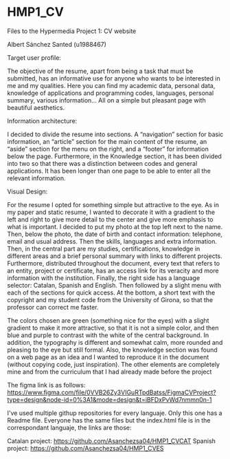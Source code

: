 # HMP1_CV
Files to the Hypermedia Project 1: CV website

Albert Sánchez Santed (u1988467)

Target user profile:

The objective of the resume, apart from being a task that must be submitted, has an informative use for anyone who wants to be interested in me and my qualities. Here you can find my academic data, personal data, knowledge of applications and programming codes, languages, personal summary, various information... All on a simple but pleasant page with beautiful aesthetics.

Information architecture:


I decided to divide the resume into sections. A “navigation” section for basic information, an “article” section for the main content of the resume, an “aside” section for the menu on the right, and a “footer” for information below the page. Furthermore, in the Knowledge section, it has been divided into two so that there was a distinction between codes and general applications. It has been longer than one page to be able to enter all the relevant information. 

Visual Design:

For the resume I opted for something simple but attractive to the eye. As in my paper and static resume, I wanted to decorate it with a gradient to the left and right to give more detail to the center and give more emphasis to what is important. I decided to put my photo at the top left next to the name. Then, below the photo, the date of birth and contact information: telephone, email and usual address. Then the skills, languages and extra information. Then, in the central part are my studies, certifications, knowledge in different areas and a brief personal summary with links to different projects. Furthermore, distributed throughout the document, every text that refers to an entity, project or certificate, has an access link for its veracity and more information with the institution. Finally, the right side has a language selector: Catalan, Spanish and English. Then followed by a slight menu with each of the sections for quick access. At the bottom, a short text with the copyright and my student code from the University of Girona, so that the professor can correct me faster.

The colors chosen are green (something nice for the eyes) with a slight gradient to make it more attractive, so that it is not a simple color, and then blue and purple to contrast with the white of the central background. In addition, the typography is different and somewhat calm, more rounded and pleasing to the eye but still formal. Also, the knowledge section was found on a web page as an idea and I wanted to reproduce it in the document (without copying code, just inspiration). The other elements are completely mine and from the curriculum that I had already made before the project


The figma link is as follows: https://www.figma.com/file/0VVB26Zy3VIGuRTpdBatss/FigmaCVProject?type=design&node-id=0%3A1&mode=design&t=iBFDxPvWd7nmmn0n-1

I've used multiple githup repositories for every languaje. Only this one has a Readme file. Everyone has the same files but the index.html file is in the correspondant languaje, the links are those:

Catalan project: https://github.com/Asanchezsa04/HMP1_CVCAT
Spanish project: https://github.com/Asanchezsa04/HMP1_CVES
